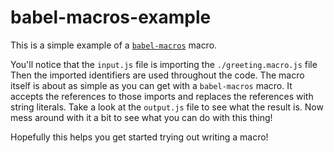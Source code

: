# babel-macros-example

This is a simple example of a [`babel-macros`][babel-macros] macro.

You'll notice that the `input.js` file is importing the `./greeting.macro.js` file
Then the imported identifiers are used throughout the code. The macro itself
is about as simple as you can get with a `babel-macros` macro. It accepts the
references to those imports and replaces the references with string literals.
Take a look at the `output.js` file to see what the result is. Now mess around
with it a bit to see what you can do with this thing!

Hopefully this helps you get started trying out writing a macro!

[babel-macros]: https://github.com/kentcdodds/babel-macros
